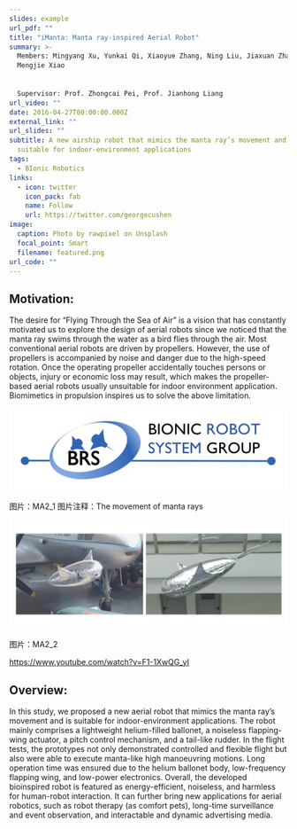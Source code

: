 ```yaml
---
slides: example
url_pdf: ""
title: "iManta: Manta ray-inspired Aerial Robot"
summary: >-
  Members: Mingyang Xu, Yunkai Qi, Xiaoyue Zhang, Ning Liu, Jiaxuan Zhang,
  Mengjie Xiao


  Supervisor: Prof. Zhongcai Pei, Prof. Jianhong Liang
url_video: ""
date: 2016-04-27T00:00:00.000Z
external_link: ""
url_slides: ""
subtitle: A new airship robot that mimics the manta ray’s movement and is
  suitable for indoor-environment applications
tags:
  - BIonic Robotics
links:
  - icon: twitter
    icon_pack: fab
    name: Follow
    url: https://twitter.com/georgecushen
image:
  caption: Photo by rawpixel on Unsplash
  focal_point: Smart
  filename: featured.png
url_code: ""
---
```

## Motivation:

The desire for “Flying Through the Sea of Air” is a vision that has constantly motivated us to explore the design of aerial robots since we noticed that the manta ray swims through the water as a bird flies through the air. Most conventional aerial robots are driven by propellers. However, the use of propellers is accompanied by noise and danger due to the high-speed rotation. Once the operating propeller accidentally touches persons or objects, injury or economic loss may result, which makes the propeller-based aerial robots usually unsuitable for indoor environment application. Biomimetics in propulsion inspires us to solve the above limitation. 



![](group.png "Group picture")

图片：MA2_1
图片注释：The movement of manta rays

![](ma0.jpg "Overview")



图片：MA2_2

<https://www.youtube.com/watch?v=F1-1XwQG_yI>

## Overview:

In this study, we proposed a new aerial robot that mimics the manta ray’s movement and is suitable for indoor-environment applications. The robot mainly comprises a lightweight helium-filled ballonet, a noiseless flapping-wing actuator, a pitch control mechanism, and a tail-like rudder. In the flight tests, the prototypes not only demonstrated controlled and flexible flight but also were able to execute manta-like high manoeuvring motions. Long operation time was ensured due to the helium ballonet body, low-frequency flapping wing, and low-power electronics. Overall, the developed bioinspired robot is featured as energy-efficient, noiseless, and harmless for human-robot interaction. It can further bring new applications for aerial robotics, such as robot therapy (as comfort pets), long-time surveillance and event observation, and interactable and dynamic advertising media.